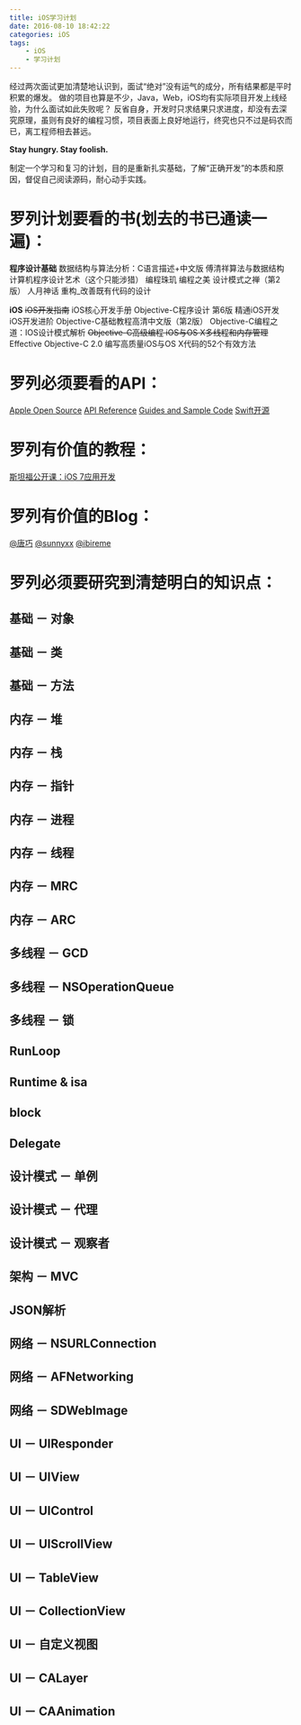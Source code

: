 ```yaml
---
title: iOS学习计划
date: 2016-08-10 18:42:22
categories: iOS
tags:
    - iOS
    - 学习计划
---
```


经过两次面试更加清楚地认识到，面试“绝对”没有运气的成分，所有结果都是平时积累的爆发。
做的项目也算是不少，Java，Web，iOS均有实际项目开发上线经验，为什么面试如此失败呢？
反省自身，开发时只求结果只求进度，却没有去深究原理，虽则有良好的编程习惯，项目表面上良好地运行，终究也只不过是码农而已，离工程师相去甚远。

**Stay hungry. Stay foolish.**

制定一个学习和复习的计划，目的是重新扎实基础，了解“正确开发”的本质和原因，督促自己阅读源码，耐心动手实践。

# 罗列计划要看的书(划去的书已通读一遍)：

**程序设计基础**
数据结构与算法分析：C语言描述+中文版
傅清祥算法与数据结构
计算机程序设计艺术（这个只能涉猎）
编程珠玑
编程之美
设计模式之禅（第2版）
人月神话
重构_改善既有代码的设计

**iOS**
~~iOS开发指南~~
iOS核心开发手册
Objective-C程序设计  第6版
精通iOS开发
iOS开发进阶
Objective-C基础教程高清中文版（第2版）
Objective-C编程之道：IOS设计模式解析
~~Objective-C高级编程 iOS与OS X多线程和内存管理~~
Effective Objective-C 2.0  编写高质量iOS与OS X代码的52个有效方法

# 罗列必须要看的API：
[Apple Open Source](http://opensource.apple.com)
[API Reference](https://developer.apple.com/reference/)
[Guides and Sample Code](https://developer.apple.com/library/prerelease/content/navigation/)
[Swift开源](https://swift.org/download/#using-downloads)

# 罗列有价值的教程：
[斯坦福公开课：iOS 7应用开发](http://open.163.com/movie/2014/1/M/7/M9H7S9F1H_M9H7TMJM7.html)

# 罗列有价值的Blog：
[@唐巧](http://blog.devtang.com)
[@sunnyxx](http://blog.sunnyxx.com)
[@ibireme](http://blog.ibireme.com)

# 罗列必须要研究到清楚明白的知识点：
## **基础 － 对象**

## **基础 － 类**

## **基础 － 方法**

## 内存 － 堆

## 内存 － 栈

## 内存 － 指针

## 内存 － 进程

## 内存 － 线程

## 内存 － MRC

## 内存 － ARC

## **多线程 － GCD**

## 多线程 － NSOperationQueue

## 多线程 － 锁

## RunLoop

## Runtime & isa

## block

## Delegate

## 设计模式 － 单例

## 设计模式 － 代理

## 设计模式 － 观察者

## 架构 － MVC

## JSON解析

## 网络 － NSURLConnection

## 网络 － AFNetworking

## 网络 － SDWebImage

## UI － UIResponder

## UI － UIView

## UI － UIControl

## UI － UIScrollView

## UI － TableView

## UI － CollectionView

## UI － 自定义视图

## UI － CALayer

## UI － CAAnimation
